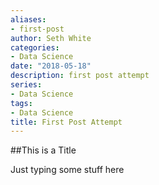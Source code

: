 ```yaml
---
aliases:
- first-post
author: Seth White
categories:
- Data Science
date: "2018-05-18"
description: first post attempt
series:
- Data Science
tags:
- Data Science
title: First Post Attempt
---
```


##This is a Title

Just typing some stuff here